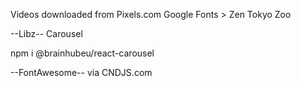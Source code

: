 Videos downloaded from
Pixels.com
Google Fonts > Zen Tokyo Zoo

--Libz--
Carousel

npm i @brainhubeu/react-carousel

--FontAwesome--
via CNDJS.com

